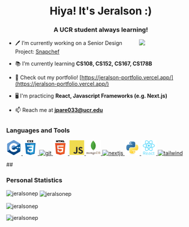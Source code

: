 <h1 align="center">Hiya! It's Jeralson :)</h1>
<h3 align="center">A UCR student always learning!</h3>

<img align='right' src="https://media1.tenor.com/m/TUvcFjOqnG0AAAAC/cute-adorable.gif" width="150" />

- 🖊️ I’m currently working on a Senior Design Project: [Snapchef](https://github.com/UCR-Senior-Design/course-project-og-squad)

- 📚 I’m currently learning **CS108, CS152, CS167, CS178B**

- 📁 Check out my portfolio! [https://jeralson-portfolio.vercel.app/](https://jeralson-portfolio.vercel.app/)

- 🖥️ I'm practicing **React, Javascript Frameworks (e.g. Next.js)**

- 📫 Reach me at **jpare033@ucr.edu**

## <h3 align="left"> Languages and Tools </h3>
<p align="left"> <a href="https://www.w3schools.com/cpp/" target="_blank" rel="noreferrer"> <img src="https://raw.githubusercontent.com/devicons/devicon/master/icons/cplusplus/cplusplus-original.svg" alt="cplusplus" width="40" height="40"/> </a> <a href="https://www.w3schools.com/css/" target="_blank" rel="noreferrer"> <img src="https://raw.githubusercontent.com/devicons/devicon/master/icons/css3/css3-original-wordmark.svg" alt="css3" width="40" height="40"/> </a> <a href="https://git-scm.com/" target="_blank" rel="noreferrer"> <img src="https://www.vectorlogo.zone/logos/git-scm/git-scm-icon.svg" alt="git" width="40" height="40"/> </a> <a href="https://www.w3.org/html/" target="_blank" rel="noreferrer"> <img src="https://raw.githubusercontent.com/devicons/devicon/master/icons/html5/html5-original-wordmark.svg" alt="html5" width="40" height="40"/> </a> <a href="https://developer.mozilla.org/en-US/docs/Web/JavaScript" target="_blank" rel="noreferrer"> <img src="https://raw.githubusercontent.com/devicons/devicon/master/icons/javascript/javascript-original.svg" alt="javascript" width="40" height="40"/> </a> <a href="https://www.mongodb.com/" target="_blank" rel="noreferrer"> <img src="https://raw.githubusercontent.com/devicons/devicon/master/icons/mongodb/mongodb-original-wordmark.svg" alt="mongodb" width="40" height="40"/> </a> <a href="https://nextjs.org/" target="_blank" rel="noreferrer"> <img src="https://cdn.worldvectorlogo.com/logos/nextjs-2.svg" alt="nextjs" width="40" height="40"/> </a> <a href="https://www.python.org" target="_blank" rel="noreferrer"> <img src="https://raw.githubusercontent.com/devicons/devicon/master/icons/python/python-original.svg" alt="python" width="40" height="40"/> </a> <a href="https://reactjs.org/" target="_blank" rel="noreferrer"> <img src="https://raw.githubusercontent.com/devicons/devicon/master/icons/react/react-original-wordmark.svg" alt="react" width="40" height="40"/> </a> <a href="https://tailwindcss.com/" target="_blank" rel="noreferrer"> <img src="https://www.vectorlogo.zone/logos/tailwindcss/tailwindcss-icon.svg" alt="tailwind" width="40" height="40"/> </a> </p>
## <h3 align="left"> Personal Statistics </h3>
<p><img align="left" src="https://github-readme-stats.vercel.app/api/top-langs?username=jeralsonep&show_icons=true&locale=en&layout=compact" alt="jeralsonep" /></p>

<p>&nbsp;<img align="center" src="https://github-readme-stats.vercel.app/api?username=jeralsonep&show_icons=true&title_color=121212&bg_color=ffffff&locale=en" alt="jeralsonep" /></p>

<p><img align="center" src="https://github-readme-streak-stats.herokuapp.com/?user=jeralsonep&theme=default" alt="jeralsonep" /></p>

<p align="left"> <img src="https://komarev.com/ghpvc/?username=jeralsonep&label=Profile%20Views&color=7ac3ea&style=flat" alt="jeralsonep" /> </p>
